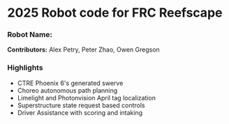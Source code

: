 <h1> 2025 Robot code for FRC Reefscape </h1>
<h3> Robot Name: </h3>
<p> <b>Contributors:</b> Alex Petry, Peter Zhao, Owen Gregson</p>

<h3> Highlights </h3>
<ul>
    <li> CTRE Phoenix 6's generated swerve</li>
    <li> Choreo autonomous path planning</li>
    <li> Limelight and Photonvision April tag localization</li>
    <li> Superstructure state request based controls</li>
    <li> Driver Assistance with scoring and intaking</li>
</ul>
